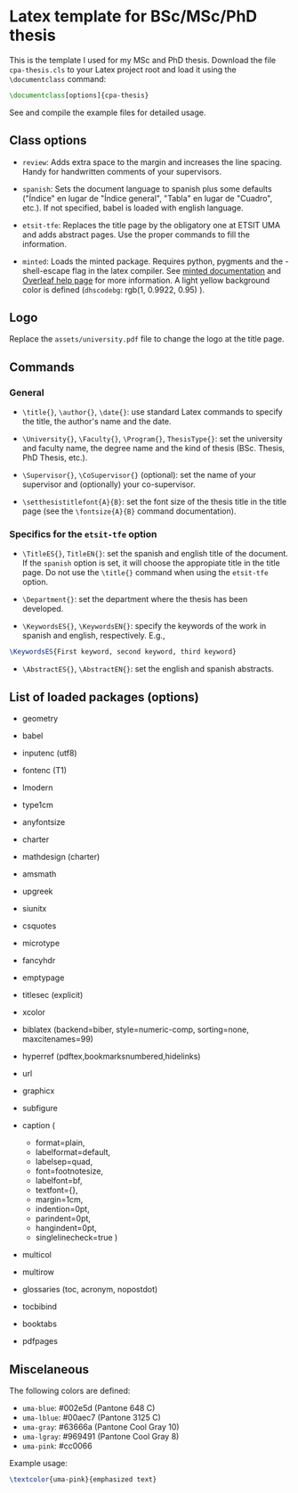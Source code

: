 # Latex template for BSc/MSc/PhD thesis

This is the template I used for my MSc and PhD thesis. Download the file `cpa-thesis.cls` to your Latex project root and load it using the `\documentclass` command:

```latex
\documentclass[options]{cpa-thesis}
```

See and compile the example files for detailed usage.

## Class options

- `review`: Adds extra space to the margin and increases the line spacing. Handy for handwritten comments of your supervisors.

- `spanish`: Sets the document language to spanish plus some defaults ("Índice" en lugar de "Índice general", "Tabla" en lugar de "Cuadro", etc.). If not specified, babel is loaded with english language.

- `etsit-tfe`: Replaces the title page by the obligatory one at ETSIT UMA and adds abstract pages. Use the proper commands to fill the information.

- `minted`: Loads the minted package. Requires python, pygments and the -shell-escape flag in the latex compiler. See [minted documentation](https://texdoc.org/serve/minted.pdf/0) and [Overleaf help page](https://overleaf.com/learn/latex/Code_Highlighting_with_minted) for more information. A light yellow background color is defined (`dhscodebg`: rgb(1, 0.9922, 0.95) ).

## Logo

Replace the `assets/university.pdf` file to change the logo at the title page.

## Commands

### General

- `\title{}`, `\author{}`, `\date{}`: use standard Latex commands to specify the title, the author's name and the date.

- `\University{}`, `\Faculty{}`, `\Program{}`, `ThesisType{}`: set the university and faculty name, the degree name and the kind of thesis (BSc. Thesis, PhD Thesis, etc.).

- `\Supervisor{}`, `\CoSupervisor{}` (optional): set the name of your supervisor and (optionally) your co-supervisor.

- `\setthesistitlefont{A}{B}`: set the font size of the thesis title in the title page (see the `\fontsize{A}{B}` command documentation).

### Specifics for the `etsit-tfe` option

- `\TitleES{}`, `TitleEN{}`: set the spanish and english title of the document. If the `spanish` option is set, it will choose the appropiate title in the title page. Do not use the `\title{}` command when using the `etsit-tfe` option.

- `\Department{}`: set the department where the thesis has been developed.

- `\KeywordsES{}`, `\KeywordsEN{}`: specify the keywords of the work in spanish and english, respectively. E.g.,
```latex
\KeywordsES{First keyword, second keyword, third keyword}
```

- `\AbstractES{}`, `\AbstractEN{}`: set the english and spanish abstracts.

## List of loaded packages (options)

- geometry
- babel
- inputenc (utf8)
- fontenc (T1)
- lmodern
- type1cm
- anyfontsize
- charter
- mathdesign (charter)
- amsmath
- upgreek
- siunitx
- csquotes
- microtype

- fancyhdr
- emptypage
- titlesec (explicit)
- xcolor
- biblatex (backend=biber, style=numeric-comp, sorting=none, maxcitenames=99)
- hyperref (pdftex,bookmarksnumbered,hidelinks)
- url

- graphicx
- subfigure
- caption (
    - format=plain,
    - labelformat=default,
    - labelsep=quad,
    - font=footnotesize,
    - labelfont=bf,
    - textfont={},
    - margin=1cm,
    - indention=0pt,
    - parindent=0pt,
    - hangindent=0pt,
    - singlelinecheck=true
    )
- multicol
- multirow
- glossaries (toc, acronym, nopostdot)
- tocbibind
- booktabs
- pdfpages

## Miscelaneous

The following colors are defined:
- `uma-blue`: #002e5d (Pantone 648 C)
- `uma-lblue`: #00aec7 (Pantone 3125 C)
- `uma-gray`: #63666a (Pantone Cool Gray 10)
- `uma-lgray`: #969491 (Pantone Cool Gray 8)
- `uma-pink`: #cc0066 

Example usage:
```latex
\textcolor{uma-pink}{emphasized text}
```